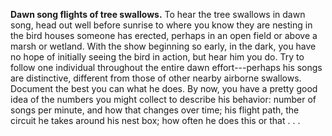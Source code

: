 **Dawn song flights of tree swallows.** To hear the tree swallows in dawn song, head out well before sunrise to where you know they are nesting in the bird houses someone has erected, perhaps in an open field or above a marsh or wetland. With the show beginning so early, in the dark, you have no hope of initially seeing the bird in action, but hear him you do. Try to follow one individual throughout the entire dawn effort---perhaps his songs are distinctive, different from those of other nearby airborne swallows. Document the best you can what he does. By now, you have a pretty good idea of the numbers you might collect to describe his behavior: number of songs per minute, and how that changes over time; his flight path, the circuit he takes around his nest box; how often he does this or that . . .
